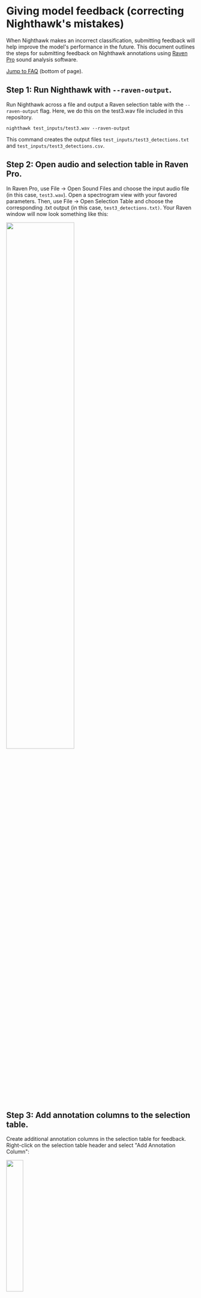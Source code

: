 # Giving model feedback (correcting Nighthawk's mistakes)

When Nighthawk makes an incorrect classification, submitting feedback will help improve the model's performance in the future. This document outlines the steps for submitting feedback on Nighthawk annotations using [Raven Pro](https://ravensoundsoftware.com/software/raven-pro/) sound analysis software.

[Jump to FAQ](#FAQ) (bottom of page).

## Step 1: Run Nighthawk with `--raven-output`.

Run Nighthawk across a file and output a Raven selection table with the `--raven-output` flag. Here, we do this on the test3.wav file included in this repository.

```         
nighthawk test_inputs/test3.wav --raven-output
```

This command creates the output files `test_inputs/test3_detections.txt` and `test_inputs/test3_detections.csv`.

## Step 2: Open audio and selection table in Raven Pro.

In Raven Pro, use File -\> Open Sound Files and choose the input audio file (in this case, `test3.wav`). Open a spectrogram view with your favored parameters. Then, use File -\> Open Selection Table and choose the corresponding .txt output (in this case, `test3_detections.txt)`. Your Raven window will now look something like this:

<img src="assets/file_and_seltab_opened.png" width="60%"/>

## Step 3: Add annotation columns to the selection table.

Create additional annotation columns in the selection table for feedback. Right-click on the selection table header and select "Add Annotation Column":

<img src="assets/add_annot.png" width="30%"/>

Name the new annotation column `category_update`:

<img src="assets/category_update.png" width="30%"/>

You have now added an empty `category_update` column to the selection table:

<img src="assets/category_update_col.png" width="30%"/>

## Step 4: Specify feedback in the `category_update` column.

There are four types of feedback you can provide: (1) specifying false positives; (2) correcting any incorrect identifications; (3) confirming Nighthawk's identifications; and (4) adding missing detections. Any of these are helpful - you can provide one, two, or all types of feedback. For example, you can provide feedback on only false positives (and not confirm, correct, or add anything).

### Specify false positives with `n`

If any Nighthawk detections actually contain no flight calls, enter `n` in the `category_update` column to specify that there are *no* flight calls in the selection. Use `n` for any of the following cases:

-   Insects, frogs, or other non-bird animals
-   Vocalizations of migratory birds that are **not** flight calls
-   Vocalizations of non-migratory birds
-   Human-made noise
-   Any other sound that is not a flight call

**IMPORTANT:** There must be **NO** flight calls present in the selection to use `n`. **DO NOT** use `n` if there are any flight calls present in the selection.

Be sure to save your selection table with any updates!

#### Example

The selection in question:

<img src="assets/n_box.png" width="60%"/>

Nighthawk thinks there is a Parulidae (warbler) call here, but we don't see an obvious call. Enter `n` in the `category_update` column to specify that there are *no* flight calls in this selection:

<img src="assets/n.png" width="30%"/>

### Correct identifications by specifying the correct category and shrinking the selection

For Nighthawk detections that are identified incorrectly (or could be identified more accurately) in the `predicted_category` column, do the following:

1.  Enter the correct classification in the `category_update` column. The entry must be one of the following:

    -   A valid species-level eBird code (the `code` column in [nighthawk/taxonomy/ebird_taxonomy.csv](../../nighthawk/taxonomy/ebird_taxonomy.csv))
    -   A valid species-level four-letter code (the `SPEC` column in [nighthawk/taxonomy/IBP-AOS-LIST21.csv](../../nighthawk/taxonomy/IBP-AOS-LIST21.csv))
    -   A valid group (the `group` column in [nighthawk/taxonomy/groups_ebird_codes.csv](../../nighthawk/taxonomy/groups_ebird_codes.csv))
    -   A valid family (the Latin word from the `family` column in [nighthawk/taxonomy/ebird_taxonomy.csv](../../nighthawk/taxonomy/ebird_taxonomy.csv))
    -   A valid order (the `order` column in [nighthawk/taxonomy/ebird_taxonomy.csv](../../nighthawk/taxonomy/ebird_taxonomy.csv))

2.  Shrink the selection to cover only the identified call.

3.  Be sure to save your selection table with any updates!

#### Example

The selection in question:

<img src="assets/turdidae_box_before.png" width="60%"/>

Nighthawk thinks there is a Passeriformes (passerine) call here. We think it can be confidently identified to family Turdidae (thrushes), so we enter `Turdidae` in the `category_update` column:

<img src="assets/turdidae.png" width="30%"/>

We make sure to shrink the selection so it defines a box around the specific call in question:

<img src="assets/turdidae_box_after.png" width="60%"/>

### Confirm identifications by using `c` and shrinking the selection

For Nighthawk detections that are identified correctly (in the `class` column), do the following steps:

1.  Enter `c` in the `category_update` column.
2.  Shrink the selection to cover only the correctly-identified call.
3.  Ensure any nearby flight calls are also boxed.
4.  Be sure to save your selection table with any updates!

#### Example

The selection in question:

<img src="assets/swathr_box_before.png" width="60%"/>

We think this is indeed swathr (Swainson's Thrush), so we enter `c` in the category_update column:

<img src="assets/swathr_c.png" width="30%"/>

We make sure to shrink the selection so it defines a box around the specific call in question:

<img src="assets/swathr_box_after.png" width="60%"/>

### Add any missed detections by creating a new selection

If you encounter flight calls that were not detected by Nighthawk, you can create a new selection and add the correct classification to the `category_update` column:

1.  Draw a new selection box around the call.
2.  Commit the selection by pressing Enter.
3.  Add the correct ID to the `category_update` column corresponding to the new selection.
4.  Be sure to save your selection table with any updates!

**IMPORTANT**: DO NOT add selections for vocalizations that are not flight calls.

#### Example

Note that for this example, which uses `test3.wav`, I have deleted some of Nighthawk's detections in order to demonstrate how to add new detections. If you run Nighthawk on `test3.wav`, you will likely not find any missed calls.

The audio in question. We see a faint Parulidae (warbler) call that Nighthawk has not detected:

<img src="assets/new_parulidae_spec.png" width="60%"/>

We draw a new selection box around the call. The box borders are dashed, which means we have not yet committed the selection:

<img src="assets/new_parulidae_uncommitted.png" width="60%"/>

After committing the selection, the box borders are solid:

<img src="assets/new_parulidae_committed.png" width="60%"/>

We add our ID to the `category_update` column:

<img src="assets/new_parulidae.png" width="30%"/>

## Step 5: Save selection table, record metadata in a .yml file, and run `prep_feedback` to compile feedback files.

Once you are finished reviewing a file, make sure to save the selection table (.txt file). Then, create a new YAML file with metadata about the recording. A YAML file is simply a text file with a particular formatting. Use `test3.yml` as a template. The contents of that file are shown here for easy reference.

**IMPORTANT: Please ensure that the recording start time entered in your YAML file is in Universal Coordinated Time (UTC) and NOT in your local time zone.**

```         
recordist:
    name: Benjamin Van Doren
    email: vandoren@cornell.edu

location:
    name: Ithaca_House
    latitude: 42.44
    longitude: -76.50

equipment:
    microphone: Sennheiser XS Lav Mic
    recorder: iPhone 8
    accessories: Belkin charge adapter and Anker powerbank

recording_session:
    start_time_utc: 2023-05-11 01:16:00
```

You should now have three different files:

-   An audio file that was run through Nighthawk (e.g. `test3.wav`)

-   A selection table (txt) file edited in Raven (e.g. `test3_detections.txt`)

-   A YAML file with metadata about your recording (e.g. `test3.yml`)

The final step is to run a utility that comes with the Nighthawk package, called `prep_feedback`. This command-line program takes audio, txt, and yml files and outputs a single .tar.gz archive to upload to the Nighthawk developers. For example, this is how we would run `prep_feedback` on our example files:

`prep_feedback --audio test3.wav --txt test3_detections.txt --yaml test3.yml`

This outputs the following:

```         
NOTE: Please ensure that the recording start time entered
in your YAML file is in Universal Coordinated Time (UTC).

Checks passed.
Writing archive BENJAMINVANDOREN_ITHACA-HOUSE_42.44_-76.50_20230511_011600_Z.tar.gz.

Done. Please send this file to Nighthawk developers.
```

The utility has now created a new file, a .tar.gz archive called `BENJAMINVANDOREN_ITHACA-HOUSE_42.44_-76.50_20230511_011600_Z.tar.gz`.

Now, please send us your .tar.gz file. Contact Benjamin Van Doren ([vandoren\@cornell.edu](mailto:vandoren@cornell.edu)) for instructions on submitting files, or for questions about errors encountered when running `prep_feedback`. This program runs various checks on the files to make sure they are consistent with our expectations; missing columns and typos of various kinds will result in an error.

## FAQ

### Do I need to review an entire file in order to submit feedback?

No. Only entries in the `category_update` column will be incorporated into further model training. Any unreviewed detections will have blank entries in `category_update` and will be ignored.

### What if I only want to review for false positives, and not make ID corrections?

No problem! Feel free to only enter `n` in the `category_update` column where Nighthawk has returned a false positive, and leave everything else blank. All other unreviewed detections will have blank entries in `category_update` and will be ignored.

### Should I add identifications for vocalizations that are not flight calls?

No. Vocalizations that are not flight calls should be ignored (or marked as `n` if they triggered a Nighthawk detection), with the exception of flight songs (see below).

### What about flight songs (i.e. birds singing in flight)?

Songs given by migrating birds in flight should be coded as flight calls because they are vocalizations given by birds on the move. For example, Scarlet Tanagers frequently sing during migratory flights. If you are not sure whether a song was given in flight, look at the spectrogram: is it clean or smudgy? Smudgy spectrograms are sounds that have reflected off of various objects before making it to the microphone, and so smudgy spectrograms typically indicate songs from birds on the ground. A clean, sharp spectrogram is a good hint that the bird was in flight. 
